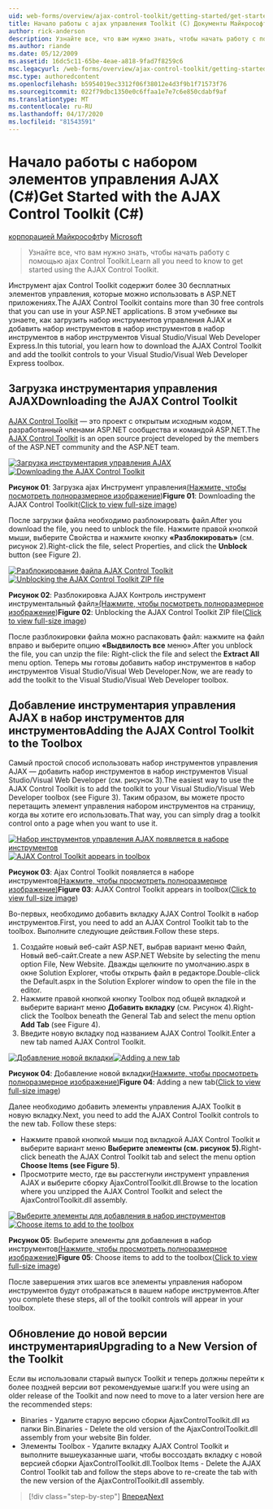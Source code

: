 ```yaml
---
uid: web-forms/overview/ajax-control-toolkit/getting-started/get-started-with-the-ajax-control-toolkit-cs
title: Начало работы с ajax управления Toolkit (C) Документы Майкрософт
author: rick-anderson
description: Узнайте все, что вам нужно знать, чтобы начать работу с помощью ajax Control Toolkit.
ms.author: riande
ms.date: 05/12/2009
ms.assetid: 16dc5c11-65be-4eae-a818-9fad7f8259c6
msc.legacyurl: /web-forms/overview/ajax-control-toolkit/getting-started/get-started-with-the-ajax-control-toolkit-cs
msc.type: authoredcontent
ms.openlocfilehash: b5954019ec3312f06f38012e4d3f9b1f71573f76
ms.sourcegitcommit: 022f79dbc1350e0c6ffaa1e7e7c6e850cdabf9af
ms.translationtype: MT
ms.contentlocale: ru-RU
ms.lasthandoff: 04/17/2020
ms.locfileid: "81543591"
---
```

# <a name="get-started-with-the-ajax-control-toolkit-c"></a><span data-ttu-id="f9499-103">Начало работы с набором элементов управления AJAX (C#)</span><span class="sxs-lookup"><span data-stu-id="f9499-103">Get Started with the AJAX Control Toolkit (C#)</span></span>

<span data-ttu-id="f9499-104">[корпорацией Майкрософт](https://github.com/microsoft)</span><span class="sxs-lookup"><span data-stu-id="f9499-104">by [Microsoft](https://github.com/microsoft)</span></span>

> <span data-ttu-id="f9499-105">Узнайте все, что вам нужно знать, чтобы начать работу с помощью ajax Control Toolkit.</span><span class="sxs-lookup"><span data-stu-id="f9499-105">Learn all you need to know to get started using the AJAX Control Toolkit.</span></span>

<span data-ttu-id="f9499-106">Инструмент ajax Control Toolkit содержит более 30 бесплатных элементов управления, которые можно использовать в ASP.NET приложениях.</span><span class="sxs-lookup"><span data-stu-id="f9499-106">The AJAX Control Toolkit contains more than 30 free controls that you can use in your ASP.NET applications.</span></span> <span data-ttu-id="f9499-107">В этом учебнике вы узнаете, как загрузить набор инструментов управления AJAX и добавить набор инструментов в набор инструментов в набор инструментов в набор инструментов Visual Studio/Visual Web Developer Express.</span><span class="sxs-lookup"><span data-stu-id="f9499-107">In this tutorial, you learn how to download the AJAX Control Toolkit and add the toolkit controls to your Visual Studio/Visual Web Developer Express toolbox.</span></span>

## <a name="downloading-the-ajax-control-toolkit"></a><span data-ttu-id="f9499-108">Загрузка инструментария управления AJAX</span><span class="sxs-lookup"><span data-stu-id="f9499-108">Downloading the AJAX Control Toolkit</span></span>

<span data-ttu-id="f9499-109">[AJAX Control Toolkit](http://devexpress.com/act) — это проект с открытым исходным кодом, разработанный членами ASP.NET сообщества и командой ASP.NET.</span><span class="sxs-lookup"><span data-stu-id="f9499-109">The [AJAX Control Toolkit](http://devexpress.com/act) is an open source project developed by the members of the ASP.NET community and the ASP.NET team.</span></span> 

<span data-ttu-id="f9499-110">[![Загрузка инструментария управления AJAX](get-started-with-the-ajax-control-toolkit-cs/_static/image1.jpg)](get-started-with-the-ajax-control-toolkit-cs/_static/image1.png)</span><span class="sxs-lookup"><span data-stu-id="f9499-110">[![Downloading the AJAX Control Toolkit](get-started-with-the-ajax-control-toolkit-cs/_static/image1.jpg)](get-started-with-the-ajax-control-toolkit-cs/_static/image1.png)</span></span>

<span data-ttu-id="f9499-111">**Рисунок 01**: Загрузка ajax Инструмент управления[(Нажмите, чтобы посмотреть полноразмерное изображение](get-started-with-the-ajax-control-toolkit-cs/_static/image2.png))</span><span class="sxs-lookup"><span data-stu-id="f9499-111">**Figure 01**: Downloading the AJAX Control Toolkit([Click to view full-size image](get-started-with-the-ajax-control-toolkit-cs/_static/image2.png))</span></span>

<span data-ttu-id="f9499-112">После загрузки файла необходимо разблокировать файл.</span><span class="sxs-lookup"><span data-stu-id="f9499-112">After you download the file, you need to unblock the file.</span></span> <span data-ttu-id="f9499-113">Нажмите правой кнопкой мыши, выберите Свойства и нажмите кнопку **«Разблокировать»** (см. рисунок 2).</span><span class="sxs-lookup"><span data-stu-id="f9499-113">Right-click the file, select Properties, and click the **Unblock** button (see Figure 2).</span></span>

<span data-ttu-id="f9499-114">[![Разблокирование файла AJAX Control Toolkit](get-started-with-the-ajax-control-toolkit-cs/_static/image2.jpg)](get-started-with-the-ajax-control-toolkit-cs/_static/image3.png)</span><span class="sxs-lookup"><span data-stu-id="f9499-114">[![Unblocking the AJAX Control Toolkit ZIP file](get-started-with-the-ajax-control-toolkit-cs/_static/image2.jpg)](get-started-with-the-ajax-control-toolkit-cs/_static/image3.png)</span></span>

<span data-ttu-id="f9499-115">**Рисунок 02**: Разблокировка AJAX Контроль инструмент инструментальный файл[»(Нажмите, чтобы посмотреть полноразмерное изображение](get-started-with-the-ajax-control-toolkit-cs/_static/image4.png))</span><span class="sxs-lookup"><span data-stu-id="f9499-115">**Figure 02**: Unblocking the AJAX Control Toolkit ZIP file([Click to view full-size image](get-started-with-the-ajax-control-toolkit-cs/_static/image4.png))</span></span>

<span data-ttu-id="f9499-116">После разблокировки файла можно распаковать файл: нажмите на файл вправо и выберите опцию **«Выдвилость все** меню».</span><span class="sxs-lookup"><span data-stu-id="f9499-116">After you unblock the file, you can unzip the file: Right-click the file and select the **Extract All** menu option.</span></span> <span data-ttu-id="f9499-117">Теперь мы готовы добавить набор инструментов в набор инструментов Visual Studio/Visual Web Developer.</span><span class="sxs-lookup"><span data-stu-id="f9499-117">Now, we are ready to add the toolkit to the Visual Studio/Visual Web Developer toolbox.</span></span>

## <a name="adding-the-ajax-control-toolkit-to-the-toolbox"></a><span data-ttu-id="f9499-118">Добавление инструментария управления AJAX в набор инструментов для инструментов</span><span class="sxs-lookup"><span data-stu-id="f9499-118">Adding the AJAX Control Toolkit to the Toolbox</span></span>

<span data-ttu-id="f9499-119">Самый простой способ использовать набор инструментов управления AJAX — добавить набор инструментов в набор инструментов Visual Studio/Visual Web Developer (см. рисунок 3).</span><span class="sxs-lookup"><span data-stu-id="f9499-119">The easiest way to use the AJAX Control Toolkit is to add the toolkit to your Visual Studio/Visual Web Developer toolbox (see Figure 3).</span></span> <span data-ttu-id="f9499-120">Таким образом, вы можете просто перетащить элемент управления набором инструментов на страницу, когда вы хотите его использовать.</span><span class="sxs-lookup"><span data-stu-id="f9499-120">That way, you can simply drag a toolkit control onto a page when you want to use it.</span></span>

<span data-ttu-id="f9499-121">[![Набор инструментов управления AJAX появляется в наборе инструментов](get-started-with-the-ajax-control-toolkit-cs/_static/image3.jpg)](get-started-with-the-ajax-control-toolkit-cs/_static/image5.png)</span><span class="sxs-lookup"><span data-stu-id="f9499-121">[![AJAX Control Toolkit appears in toolbox](get-started-with-the-ajax-control-toolkit-cs/_static/image3.jpg)](get-started-with-the-ajax-control-toolkit-cs/_static/image5.png)</span></span>

<span data-ttu-id="f9499-122">**Рисунок 03**: Ajax Control Toolkit появляется в наборе инструментов[(Нажмите, чтобы просмотреть полноразмерное изображение)](get-started-with-the-ajax-control-toolkit-cs/_static/image6.png)</span><span class="sxs-lookup"><span data-stu-id="f9499-122">**Figure 03**: AJAX Control Toolkit appears in toolbox([Click to view full-size image](get-started-with-the-ajax-control-toolkit-cs/_static/image6.png))</span></span>

<span data-ttu-id="f9499-123">Во-первых, необходимо добавить вкладку AJAX Control Toolkit в набор инструментов.</span><span class="sxs-lookup"><span data-stu-id="f9499-123">First, you need to add an AJAX Control Toolkit tab to the toolbox.</span></span> <span data-ttu-id="f9499-124">Выполните следующие действия.</span><span class="sxs-lookup"><span data-stu-id="f9499-124">Follow these steps.</span></span>

1. <span data-ttu-id="f9499-125">Создайте новый веб-сайт ASP.NET, выбрав вариант меню Файл, Новый веб-сайт.</span><span class="sxs-lookup"><span data-stu-id="f9499-125">Create a new ASP.NET Website by selecting the menu option File, New Website.</span></span> <span data-ttu-id="f9499-126">Дважды щелкните по умолчанию.aspx в окне Solution Explorer, чтобы открыть файл в редакторе.</span><span class="sxs-lookup"><span data-stu-id="f9499-126">Double-click the Default.aspx in the Solution Explorer window to open the file in the editor.</span></span>
2. <span data-ttu-id="f9499-127">Нажмите правой кнопкой кнопку Toolbox под общей вкладкой и выберите вариант меню **Добавить вкладку** (см. Рисунок 4).</span><span class="sxs-lookup"><span data-stu-id="f9499-127">Right-click the Toolbox beneath the General Tab and select the menu option **Add Tab** (see Figure 4).</span></span>
3. <span data-ttu-id="f9499-128">Введите новую вкладку под названием AJAX Control Toolkit.</span><span class="sxs-lookup"><span data-stu-id="f9499-128">Enter a new tab named AJAX Control Toolkit.</span></span>

<span data-ttu-id="f9499-129">[![Добавление новой вкладки](get-started-with-the-ajax-control-toolkit-cs/_static/image4.jpg)](get-started-with-the-ajax-control-toolkit-cs/_static/image7.png)</span><span class="sxs-lookup"><span data-stu-id="f9499-129">[![Adding a new tab](get-started-with-the-ajax-control-toolkit-cs/_static/image4.jpg)](get-started-with-the-ajax-control-toolkit-cs/_static/image7.png)</span></span>

<span data-ttu-id="f9499-130">**Рисунок 04**: Добавление новой вкладки[(Нажмите, чтобы просмотреть полноразмерное изображение)](get-started-with-the-ajax-control-toolkit-cs/_static/image8.png)</span><span class="sxs-lookup"><span data-stu-id="f9499-130">**Figure 04**: Adding a new tab([Click to view full-size image](get-started-with-the-ajax-control-toolkit-cs/_static/image8.png))</span></span>

<span data-ttu-id="f9499-131">Далее необходимо добавить элементы управления AJAX Toolkit в новую вкладку.</span><span class="sxs-lookup"><span data-stu-id="f9499-131">Next, you need to add the AJAX Control Toolkit controls to the new tab. Follow these steps:</span></span>

- <span data-ttu-id="f9499-132">Нажмите правой кнопкой мыши под вкладкой AJAX Control Toolkit и выберите вариант меню **Выберите элементы (см. рисунок 5).**</span><span class="sxs-lookup"><span data-stu-id="f9499-132">Right-click beneath the AJAX Control Toolkit tab and select the menu option **Choose Items (see Figure 5)**.</span></span>
- <span data-ttu-id="f9499-133">Просмотрите место, где вы расстегнули инструмент управления AJAX и выберите сборку AjaxControlToolkit.dll.</span><span class="sxs-lookup"><span data-stu-id="f9499-133">Browse to the location where you unzipped the AJAX Control Toolkit and select the AjaxControlToolkit.dll assembly.</span></span>

<span data-ttu-id="f9499-134">[![Выберите элементы для добавления в набор инструментов](get-started-with-the-ajax-control-toolkit-cs/_static/image5.jpg)](get-started-with-the-ajax-control-toolkit-cs/_static/image9.png)</span><span class="sxs-lookup"><span data-stu-id="f9499-134">[![Choose items to add to the toolbox](get-started-with-the-ajax-control-toolkit-cs/_static/image5.jpg)](get-started-with-the-ajax-control-toolkit-cs/_static/image9.png)</span></span>

<span data-ttu-id="f9499-135">**Рисунок 05**: Выберите элементы для добавления в набор инструментов[(Нажмите, чтобы просмотреть полноразмерное изображение)](get-started-with-the-ajax-control-toolkit-cs/_static/image10.png)</span><span class="sxs-lookup"><span data-stu-id="f9499-135">**Figure 05**: Choose items to add to the toolbox([Click to view full-size image](get-started-with-the-ajax-control-toolkit-cs/_static/image10.png))</span></span>

<span data-ttu-id="f9499-136">После завершения этих шагов все элементы управления набором инструментов будут отображаться в вашем наборе инструментов.</span><span class="sxs-lookup"><span data-stu-id="f9499-136">After you complete these steps, all of the toolkit controls will appear in your toolbox.</span></span>

## <a name="upgrading-to-a-new-version-of-the-toolkit"></a><span data-ttu-id="f9499-137">Обновление до новой версии инструментария</span><span class="sxs-lookup"><span data-stu-id="f9499-137">Upgrading to a New Version of the Toolkit</span></span>

<span data-ttu-id="f9499-138">Если вы использовали старый выпуск Toolkit и теперь должны перейти к более поздней версии вот рекомендуемые шаги:</span><span class="sxs-lookup"><span data-stu-id="f9499-138">If you were using an older release of the Toolkit and now need to move to a later version here are the recommended steps:</span></span>

- <span data-ttu-id="f9499-139">Binaries - Удалите старую версию сборки AjaxControlToolkit.dll из папки Bin.</span><span class="sxs-lookup"><span data-stu-id="f9499-139">Binaries - Delete the old version of the AjaxControlToolkit.dll assembly from your website Bin folder.</span></span>
- <span data-ttu-id="f9499-140">Элементы Toolbox - Удалите вкладку AJAX Control Toolkit и выполните вышеуказанные шаги, чтобы воссоздать вкладку с новой версией сборки AjaxControlToolkit.dll.</span><span class="sxs-lookup"><span data-stu-id="f9499-140">Toolbox Items - Delete the AJAX Control Toolkit tab and follow the steps above to re-create the tab with the new version of the AjaxControlToolkit.dll assembly.</span></span>

> [!div class="step-by-step"]
> [<span data-ttu-id="f9499-141">Вперед</span><span class="sxs-lookup"><span data-stu-id="f9499-141">Next</span></span>](using-ajax-control-toolkit-controls-and-control-extenders-cs.md)
